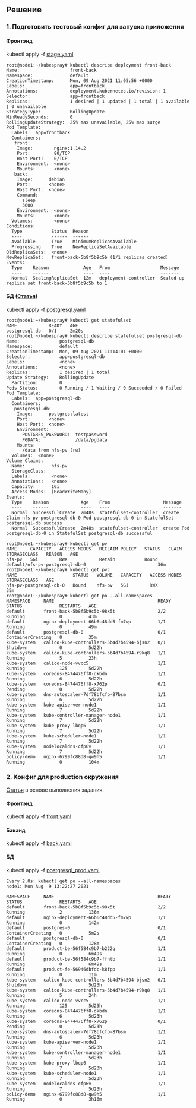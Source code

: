 ## Решение
### 1. Подготовить тестовый конфиг для запуска приложения
#### Фронтэнд
kubectl apply -f [stage.yaml](https://github.com/loshkarevev/Homeworks/blob/main/13.1%20%D0%BA%D0%BE%D0%BD%D1%82%D0%B5%D0%B9%D0%BD%D0%B5%D1%80%D1%8B,%20%D0%BF%D0%BE%D0%B4%D1%8B,%20deployment,%20statefulset,%20services,%20endpoints/stage.yaml)
```
root@node1:~/kubespray# kubectl describe deployment front-back
Name:                   front-back
Namespace:              default
CreationTimestamp:      Mon, 09 Aug 2021 11:05:56 +0000
Labels:                 app=frontback
Annotations:            deployment.kubernetes.io/revision: 1
Selector:               app=frontback
Replicas:               1 desired | 1 updated | 1 total | 1 available | 0 unavailable
StrategyType:           RollingUpdate
MinReadySeconds:        0
RollingUpdateStrategy:  25% max unavailable, 25% max surge
Pod Template:
  Labels:  app=frontback
  Containers:
   front:
    Image:        nginx:1.14.2
    Port:         80/TCP
    Host Port:    0/TCP
    Environment:  <none>
    Mounts:       <none>
   back:
    Image:      debian
    Port:       <none>
    Host Port:  <none>
    Command:
      sleep
      3600
    Environment:  <none>
    Mounts:       <none>
  Volumes:        <none>
Conditions:
  Type           Status  Reason
  ----           ------  ------
  Available      True    MinimumReplicasAvailable
  Progressing    True    NewReplicaSetAvailable
OldReplicaSets:  <none>
NewReplicaSet:   front-back-5b8f5b9c5b (1/1 replicas created)
Events:
  Type    Reason             Age   From                   Message
  ----    ------             ----  ----                   -------
  Normal  ScalingReplicaSet  12m   deployment-controller  Scaled up replica set front-back-5b8f5b9c5b to 1
```
#### БД ([Статья](https://www.bmc.com/blogs/kubernetes-postgresql/))
kubectl apply -f [postgresql.yaml](https://github.com/loshkarevev/Homeworks/blob/main/13.1%20%D0%BA%D0%BE%D0%BD%D1%82%D0%B5%D0%B9%D0%BD%D0%B5%D1%80%D1%8B%2C%20%D0%BF%D0%BE%D0%B4%D1%8B%2C%20deployment%2C%20statefulset%2C%20services%2C%20endpoints/postgresql.yaml)
```
root@node1:~/kubespray# kubectl get statefulset
NAME            READY   AGE
postgresql-db   0/1     2m20s
root@node1:~/kubespray# kubectl describe statefulset postgresql-db
Name:               postgresql-db
Namespace:          default
CreationTimestamp:  Mon, 09 Aug 2021 11:14:01 +0000
Selector:           app=postgresql-db
Labels:             <none>
Annotations:        <none>
Replicas:           1 desired | 1 total
Update Strategy:    RollingUpdate
  Partition:        0
Pods Status:        0 Running / 1 Waiting / 0 Succeeded / 0 Failed
Pod Template:
  Labels:  app=postgresql-db
  Containers:
   postgresql-db:
    Image:      postgres:latest
    Port:       <none>
    Host Port:  <none>
    Environment:
      POSTGRES_PASSWORD:  testpassword
      PGDATA:             /data/pgdata
    Mounts:
      /data from nfs-pv (rw)
  Volumes:  <none>
Volume Claims:
  Name:          nfs-pv
  StorageClass:
  Labels:        <none>
  Annotations:   <none>
  Capacity:      1Gi
  Access Modes:  [ReadWriteMany]
Events:
  Type    Reason            Age    From                    Message
  ----    ------            ----   ----                    -------
  Normal  SuccessfulCreate  2m48s  statefulset-controller  create Claim nfs-pv-postgresql-db-0 Pod postgresql-db-0 in StatefulSet postgresql-db success
  Normal  SuccessfulCreate  2m48s  statefulset-controller  create Pod postgresql-db-0 in StatefulSet postgresql-db successful
```
```
root@node1:~/kubespray# kubectl get pv
NAME     CAPACITY   ACCESS MODES   RECLAIM POLICY   STATUS   CLAIM                            STORAGECLASS   REASON   AGE
nfs-pv   5Gi        RWX            Retain           Bound    default/nfs-pv-postgresql-db-0                           36m
root@node1:~/kubespray# kubectl get pvc
NAME                     STATUS   VOLUME   CAPACITY   ACCESS MODES   STORAGECLASS   AGE
nfs-pv-postgresql-db-0   Bound    nfs-pv   5Gi        RWX                           35m
root@node1:~/kubespray# kubectl get po --all-namespaces
NAMESPACE     NAME                                       READY   STATUS              RESTARTS   AGE
default       front-back-5b8f5b9c5b-98x5t                2/2     Running             0          43m
default       nginx-deployment-66b6c48dd5-fm7wp          1/1     Running             0          49m
default       postgresql-db-0                            0/1     ContainerCreating   0          35m
kube-system   calico-kube-controllers-5b4d7b4594-bjsn2   0/1     Shutdown            0          5d22h
kube-system   calico-kube-controllers-5b4d7b4594-r9kq8   1/1     Running             5          23h
kube-system   calico-node-vvcc5                          1/1     Running             125        5d22h
kube-system   coredns-8474476ff8-dkbdn                   1/1     Running             6          5d22h
kube-system   coredns-8474476ff8-x762p                   0/1     Pending             0          5d22h
kube-system   dns-autoscaler-7df78bfcfb-87bsm            1/1     Running             6          5d22h
kube-system   kube-apiserver-node1                       1/1     Running             7          5d22h
kube-system   kube-controller-manager-node1              1/1     Running             7          5d22h
kube-system   kube-proxy-lbqp6                           1/1     Running             7          5d22h
kube-system   kube-scheduler-node1                       1/1     Running             7          5d22h
kube-system   nodelocaldns-cfp6v                         1/1     Running             7          5d22h
policy-demo   nginx-6799fc88d8-qw9h5                     1/1     Running             0          104m
```
### 2. Конфиг для production окружения
[Статья](https://humanitec.com/blog/deploy-with-kubectl-hands-on-with-kubernetes) в основе выполнения задания.
#### Фронтэнд
kubectl apply -f [front.yaml](https://github.com/loshkarevev/Homeworks/blob/main/13.1%20%D0%BA%D0%BE%D0%BD%D1%82%D0%B5%D0%B9%D0%BD%D0%B5%D1%80%D1%8B%2C%20%D0%BF%D0%BE%D0%B4%D1%8B%2C%20deployment%2C%20statefulset%2C%20services%2C%20endpoints/front.yaml)
#### Бэкэнд
kubectl apply -f [back.yaml](https://github.com/loshkarevev/Homeworks/blob/main/13.1%20%D0%BA%D0%BE%D0%BD%D1%82%D0%B5%D0%B9%D0%BD%D0%B5%D1%80%D1%8B%2C%20%D0%BF%D0%BE%D0%B4%D1%8B%2C%20deployment%2C%20statefulset%2C%20services%2C%20endpoints/back.yaml)
#### БД
kubectl apply -f [postgresql_prod.yaml](https://github.com/loshkarevev/Homeworks/blob/main/13.1%20%D0%BA%D0%BE%D0%BD%D1%82%D0%B5%D0%B9%D0%BD%D0%B5%D1%80%D1%8B%2C%20%D0%BF%D0%BE%D0%B4%D1%8B%2C%20deployment%2C%20statefulset%2C%20services%2C%20endpoints/postgresql_prod.yaml)
```
Every 2.0s: kubectl get po --all-namespaces                                                                                   node1: Mon Aug  9 13:22:27 2021

NAMESPACE     NAME                                       READY   STATUS              RESTARTS   AGE
default       front-back-5b8f5b9c5b-98x5t                2/2     Running             2          136m
default       nginx-deployment-66b6c48dd5-fm7wp          1/1     Running             0          142m
default       postgres-0                                 0/1     ContainerCreating   0          5m2s
default       postgresql-db-0                            0/1     ContainerCreating   0          128m
default       product-be-56f584c9b7-b222q                1/1     Running             0          6m49s
default       product-be-56f584c9b7-ffntb                1/1     Running             0          6m49s
default       product-fe-56946dbfdc-k8fpp                1/1     Running             0          11m
kube-system   calico-kube-controllers-5b4d7b4594-bjsn2   0/1     Shutdown            0          5d23h
kube-system   calico-kube-controllers-5b4d7b4594-r9kq8   1/1     Running             5          24h
kube-system   calico-node-vvcc5                          1/1     Running             125        5d23h
kube-system   coredns-8474476ff8-dkbdn                   1/1     Running             6          5d23h
kube-system   coredns-8474476ff8-x762p                   0/1     Pending             0          5d23h
kube-system   dns-autoscaler-7df78bfcfb-87bsm            1/1     Running             6          5d23h
kube-system   kube-apiserver-node1                       1/1     Running             7          5d23h
kube-system   kube-controller-manager-node1              1/1     Running             7          5d23h
kube-system   kube-proxy-lbqp6                           1/1     Running             7          5d23h
kube-system   kube-scheduler-node1                       1/1     Running             7          5d23h
kube-system   nodelocaldns-cfp6v                         1/1     Running             7          5d23h
policy-demo   nginx-6799fc88d8-qw9h5                     1/1     Running             0          3h16m
```
